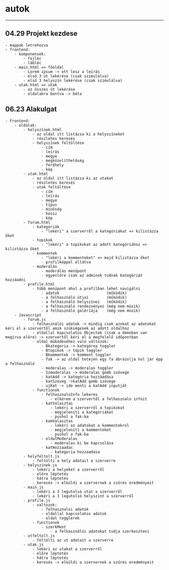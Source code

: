 # autok
-----------
## 04.29 Projekt kezdese
    - mappak letrehozva
    - frontend:
        - komponensek: 
            - fejléc
            - lábléc
        - main.html => főoldal
            - Lorem ipsum -> ott lesz a leírás
            - első 3 út lekérése (csak szimulálva)
            - első 3 helyszín lekérése (csak szimulálva)
        - utak.html => utak
            - az összes út lekérése
            - oldalakra bontva -> béta
## 06.23 Alakulgat
    - Frontend:
        - oldalak:
            - helyszínek.html
                - az oldal itt listázza ki a helyszíneket
                - részletes keresés
                - helyszínek feltöltése
                    - cím
                    - leírás
                    - megye
                    - megközelíthetőség
                    - férőhely
                    - kép
            - utak.html
                - az oldal itt listázza ki az utakat
                - részletes keresés
                - utak feltöltése
                    - cím
                    - leírás
                    - megye
                    - típus
                    - minőség
                    - hossz
                    - kép
            - forum.html
                - kategóriák
                    - "lekéri" a szerverről a kategóriákat => kilistázza őket
                - topikok
                    - "lekéri" a topikokat az adott kategóriához => kilistázza őket
                - kommentek
                    - "lekéri a kommenteket" => majd kilistázza őket
                    - profilképpel ellátva
                - moderálás
                    - moderálás menüpont
                    - egyenlőre csak az adminok tudnak kategóriát hozzáadni
            - profile.html
                - több menüpont ahol a profilban lehet navigálni
                    - adatok                     (működik)
                    - a felhasználó útjai        (működik)
                    - a felhasználó helyszínei   (működik)
                    - a felhasználó rendezvényei (még nem müxik)
                    - a felhasználó galériája    (még nem müxik)
        - Javascript
            - forum.js
                - felhasználói adatok -> mindig csak azokat az adatokat kéri el a szervertől amik szükségesek az adott oldalhoz
                - oldallal kapcsolatos Objectek (csak a demoban van megírva előre) -> szervertől kéri el a megfelelő időpontban
                - oldal működéséhez való változók:
                    - Bkategoria -> kategóroa toggler
                    - Btopikok -> topik toggler
                    - Bkommentek -> komment toggler
                    - fak -> az oldal tetején egy fa ábrázolja hol jár épp a felhasználó
                    - moderalas -> moderalas toggler
                    - Szmoderalas -> moderalas gomb szövege
                    - katAdd -> kategória hozzáadása
                    - katSzoveg ->katAdd gomb szövege
                    - ujKat -> ide menti a katAdd inputját
                - functionok
                    - felhasznaloInfo lekeres
                        - elkérem a szervertől a felhasznalo infoit
                    - katValasztas
                        - lekéri a szerverről a topikokat
                        - megjeleníti a kategóriákat
                        - pushol a fak-ba
                    - komValasztas
                        - lekéri az adatokat a kommentekrol
                        - megjeleníti a kommenteket
                        - pushol a fak-ba
                    - oldalModeralas
                        - moderalas ki be kapcsolása
                    - katHozzaadas
                        - kategoria hozzaadasa
            - helyfeltolt.js
                - feltölti a hely adatait a szerverre
            - helyszinek.js
                - lekéri a helyeket a szerverről
                - előre léptetés 
                - hátra léptetés
                - keresés -> elküldi a szervernek a szűrés eredményeit
            - main.js
                - lekéri a 3 legutolsó utat a szerverről
                - lekéri a 3 legutolsó helyszínt a szerverről
            - profile.js
                - valtozok:
                    - felhasznaloi adatok
                    - oldallal kapcsolatos adatok
                    - oldal togglerek
                - functionok
                    - szerkMent
                        - a felhasználói adatokat tudja szerkeszteni
            - utfeltolt.js
                - feltölti az ut adatait a szerverre
            - utak.js
                - lekéri az utakat a szerverről
                - előre léptetés 
                - hátra léptetés
                - keresés -> elküldi a szervernek a szűrés eredményeit
